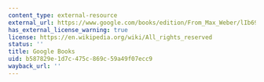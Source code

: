 ```yaml
---
content_type: external-resource
external_url: https://www.google.com/books/edition/From_Max_Weber/lIb69vVaQRUC?hl=en&gbpv=1&bsq=class,%20status,%20party
has_external_license_warning: true
license: https://en.wikipedia.org/wiki/All_rights_reserved
status: ''
title: Google Books
uid: b587829e-1d7c-475c-869c-59a49f07ecc9
wayback_url: ''
---
```

